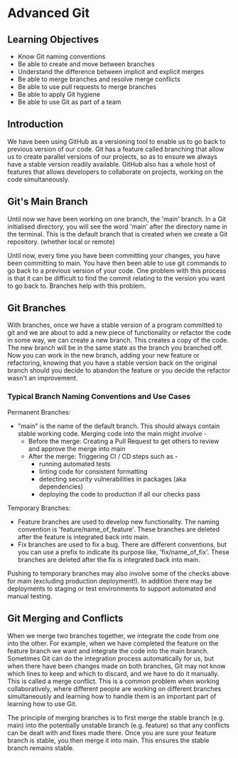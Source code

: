 # Advanced Git

## Learning Objectives

- Know Git naming conventions
- Be able to create and move between branches
- Understand the difference between implicit and explicit merges
- Be able to merge branches and resolve merge conflicts
- Be able to use pull requests to merge branches
- Be able to apply Git hygiene
- Be able to use Git as part of a team

## Introduction

We have been using GitHub as a versioning tool to enable us to go back to previous version of our code. Git has a feature called branching that allow us to create parallel versions of our projects, so as to ensure we always have a stable version readily available. GitHub also has a whole host of features that allows developers to collaborate on projects, working on the code simultaneously.

## Git's Main Branch

Until now we have been working on one branch, the 'main' branch. In a Git initialised directory, you will see the word 'main' after the directory name in the terminal. This is the default branch that is created when we create a Git repository. (whether local or remote)

Until now, every time you have been committing your changes, you have been committing to main. You have then been able to use git commands to go back to a previous version of your code. One problem with this process is that it can be difficult to find the commit relating to the version you want to go back to. Branches help with this problem.

## Git Branches

With branches, once we have a stable version of a program committed to git and we are about to add a new piece of functionality or refactor the code in some way, we can create a new branch. This creates a copy of the code. The new branch will be in the same state as the branch you branched off. Now you can work in the new branch, adding your new feature or refactoring, knowing that you have a stable version back on the original branch should you decide to abandon the feature or you decide the refactor wasn't an improvement.

### Typical Branch Naming Conventions and Use Cases

Permanent Branches:

- "main" is the name of the default branch. This should always contain stable working code. Merging code into the main might involve -
  - Before the merge: Creating a Pull Request to get others to review and approve the merge into main
  - After the merge: Triggering CI / CD steps such as -
    - running automated tests 
    - linting code for consistent formatting
    - detecting security vulnerabilities in packages (aka dependencies)
    - deploying the code to production if all our checks pass

Temporary Branches:

- Feature branches are used to develop new functionality. The naming convention is 'feature/name_of_feature'. These branches are deleted after the feature is integrated back into main.
- Fix branches are used to fix a bug. There are different conventions, but you can use a prefix to indicate its purpose like, 'fix/name_of_fix'. These branches are deleted after the fix is integrated back into main.

Pushing to temporary branches may also involve some of the checks above for main (excluding production deployment!). In addition there may be deployments to staging or test environments to support automated and manual testing.

## Git Merging and Conflicts

When we merge two branches together, we integrate the code from one into the other. For example, when we have completed the feature on the feature branch we want and integrate the code into the main branch. Sometimes Git can do the integration process automatically for us, but when there have been changes made on both branches, Git may not know which lines to keep and which to discard, and we have to do it manually. This is called a merge conflict. This is a common problem when working collaboratively, where different people are working on different branches simultaneously and learning how to handle them is an important part of learning how to use Git.

The principle of merging branches is to first merge the stable branch (e.g. main) into the potentially unstable branch (e.g. feature) so that any conflicts can be dealt with and fixes made there. Once you are sure your feature branch is stable, you then merge it into main. This ensures the stable branch remains stable.